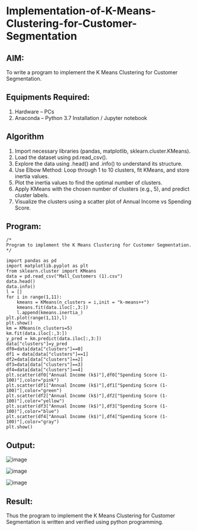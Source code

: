# Implementation-of-K-Means-Clustering-for-Customer-Segmentation

## AIM:
To write a program to implement the K Means Clustering for Customer Segmentation.

## Equipments Required:
1. Hardware – PCs
2. Anaconda – Python 3.7 Installation / Jupyter notebook

## Algorithm

1. Import necessary libraries (pandas, matplotlib, sklearn.cluster.KMeans).
2. Load the dataset using pd.read_csv().
3. Explore the data using .head() and .info() to understand its structure.
4. Use Elbow Method: Loop through 1 to 10 clusters, fit KMeans, and store inertia values.
5. Plot the inertia values to find the optimal number of clusters.
6. Apply KMeans with the chosen number of clusters (e.g., 5), and predict cluster labels.
7. Visualize the clusters using a scatter plot of Annual Income vs Spending Score.

## Program:
```
/*
Program to implement the K Means Clustering for Customer Segmentation.
*/

import pandas as pd
import matplotlib.pyplot as plt
from sklearn.cluster import KMeans
data = pd.read_csv("Mall_Customers (1).csv")
data.head()
data.info()
l = []
for i in range(1,11):
    kmeans = KMeans(n_clusters = i,init = "k-means++")
    kmeans.fit(data.iloc[:,3:])
    l.append(kmeans.inertia_)
plt.plot(range(1,11),l)
plt.show()
km = KMeans(n_clusters=5)
km.fit(data.iloc[:,3:])
y_pred = km.predict(data.iloc[:,3:])
data["clusters"]=y_pred
df0=data[data["clusters"]==0]
df1 = data[data["clusters"]==1]
df2=data[data["clusters"]==2]
df3=data[data["clusters"]==3]
df4=data[data["clusters"]==4]
plt.scatter(df0["Annual Income (k$)"],df0["Spending Score (1-100)"],color="pink")
plt.scatter(df1["Annual Income (k$)"],df1["Spending Score (1-100)"],color="green")
plt.scatter(df2["Annual Income (k$)"],df2["Spending Score (1-100)"],color="yellow")
plt.scatter(df3["Annual Income (k$)"],df3["Spending Score (1-100)"],color="blue")
plt.scatter(df4["Annual Income (k$)"],df4["Spending Score (1-100)"],color="gray")
plt.show()
```

## Output:

![image](https://github.com/user-attachments/assets/f26423e9-527d-4c36-ba32-928ccbb95832)

![image](https://github.com/user-attachments/assets/e92ef264-4354-4f80-8d27-ab75da2b8c0a)

![image](https://github.com/user-attachments/assets/ad488bde-9059-4087-bedf-1a28c9fe0c18)


## Result:
Thus the program to implement the K Means Clustering for Customer Segmentation is written and verified using python programming.
